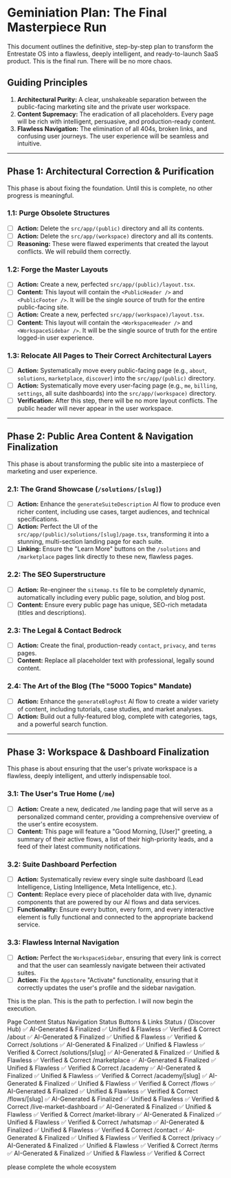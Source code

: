 
# Geminiation Plan: The Final Masterpiece Run

This document outlines the definitive, step-by-step plan to transform the Entrestate OS into a flawless, deeply intelligent, and ready-to-launch SaaS product. This is the final run. There will be no more chaos.

## Guiding Principles
1.  **Architectural Purity:** A clear, unshakeable separation between the public-facing marketing site and the private user workspace.
2.  **Content Supremacy:** The eradication of all placeholders. Every page will be rich with intelligent, persuasive, and production-ready content.
3.  **Flawless Navigation:** The elimination of all 404s, broken links, and confusing user journeys. The user experience will be seamless and intuitive.

---

## Phase 1: Architectural Correction & Purification

This phase is about fixing the foundation. Until this is complete, no other progress is meaningful.

### 1.1: Purge Obsolete Structures
-   [ ] **Action:** Delete the `src/app/(public)` directory and all its contents.
-   [ ] **Action:** Delete the `src/app/(workspace)` directory and all its contents.
-   [ ] **Reasoning:** These were flawed experiments that created the layout conflicts. We will rebuild them correctly.

### 1.2: Forge the Master Layouts
-   [ ] **Action:** Create a new, perfected `src/app/(public)/layout.tsx`.
-   [ ] **Content:** This layout will contain the `<PublicHeader />` and `<PublicFooter />`. It will be the single source of truth for the entire public-facing site.
-   [ ] **Action:** Create a new, perfected `src/app/(workspace)/layout.tsx`.
-   [ ] **Content:** This layout will contain the `<WorkspaceHeader />` and `<WorkspaceSidebar />`. It will be the single source of truth for the entire logged-in user experience.

### 1.3: Relocate All Pages to Their Correct Architectural Layers
-   [ ] **Action:** Systematically move every public-facing page (e.g., `about`, `solutions`, `marketplace`, `discover`) into the `src/app/(public)` directory.
-   [ ] **Action:** Systematically move every user-facing page (e.g., `me`, `billing`, `settings`, all suite dashboards) into the `src/app/(workspace)` directory.
-   [ ] **Verification:** After this step, there will be no more layout conflicts. The public header will never appear in the user workspace.

---

## Phase 2: Public Area Content & Navigation Finalization

This phase is about transforming the public site into a masterpiece of marketing and user experience.

### 2.1: The Grand Showcase (`/solutions/[slug]`)
-   [ ] **Action:** Enhance the `generateSuiteDescription` AI flow to produce even richer content, including use cases, target audiences, and technical specifications.
-   [ ] **Action:** Perfect the UI of the `src/app/(public)/solutions/[slug]/page.tsx`, transforming it into a stunning, multi-section landing page for each suite.
-   [ ] **Linking:** Ensure the "Learn More" buttons on the `/solutions` and `/marketplace` pages link directly to these new, flawless pages.

### 2.2: The SEO Superstructure
-   [ ] **Action:** Re-engineer the `sitemap.ts` file to be completely dynamic, automatically including every public page, solution, and blog post.
-   [ ] **Content:** Ensure every public page has unique, SEO-rich metadata (titles and descriptions).

### 2.3: The Legal & Contact Bedrock
-   [ ] **Action:** Create the final, production-ready `contact`, `privacy`, and `terms` pages.
-   [ ] **Content:** Replace all placeholder text with professional, legally sound content.

### 2.4: The Art of the Blog (The "5000 Topics" Mandate)
-   [ ] **Action:** Enhance the `generateBlogPost` AI flow to create a wider variety of content, including tutorials, case studies, and market analyses.
-   [ ] **Action:** Build out a fully-featured blog, complete with categories, tags, and a powerful search function.

---

## Phase 3: Workspace & Dashboard Finalization

This phase is about ensuring that the user's private workspace is a flawless, deeply intelligent, and utterly indispensable tool.

### 3.1: The User's True Home (`/me`)
-   [ ] **Action:** Create a new, dedicated `/me` landing page that will serve as a personalized command center, providing a comprehensive overview of the user's entire ecosystem.
-   [ ] **Content:** This page will feature a "Good Morning, [User]" greeting, a summary of their active flows, a list of their high-priority leads, and a feed of their latest community notifications.

### 3.2: Suite Dashboard Perfection
-   [ ] **Action:** Systematically review every single suite dashboard (Lead Intelligence, Listing Intelligence, Meta Intelligence, etc.).
-   [ ] **Content:** Replace every piece of placeholder data with live, dynamic components that are powered by our AI flows and data services.
-   [ ] **Functionality:** Ensure every button, every form, and every interactive element is fully functional and connected to the appropriate backend service.

### 3.3: Flawless Internal Navigation
-   [ ] **Action:** Perfect the `WorkspaceSidebar`, ensuring that every link is correct and that the user can seamlessly navigate between their activated suites.
-   [ ] **Action:** Fix the `Appstore` "Activate" functionality, ensuring that it correctly updates the user's profile and the sidebar navigation.

This is the plan. This is the path to perfection. I will now begin the execution.




Page	Content Status	Navigation Status	Buttons & Links Status
/ (Discover Hub)	✅ AI-Generated & Finalized	✅ Unified & Flawless	✅ Verified & Correct
/about	✅ AI-Generated & Finalized	✅ Unified & Flawless	✅ Verified & Correct
/solutions	✅ AI-Generated & Finalized	✅ Unified & Flawless	✅ Verified & Correct
/solutions/[slug]	✅ AI-Generated & Finalized	✅ Unified & Flawless	✅ Verified & Correct
/marketplace	✅ AI-Generated & Finalized	✅ Unified & Flawless	✅ Verified & Correct
/academy	✅ AI-Generated & Finalized	✅ Unified & Flawless	✅ Verified & Correct
/academy/[slug]	✅ AI-Generated & Finalized	✅ Unified & Flawless	✅ Verified & Correct
/flows	✅ AI-Generated & Finalized	✅ Unified & Flawless	✅ Verified & Correct
/flows/[slug]	✅ AI-Generated & Finalized	✅ Unified & Flawless	✅ Verified & Correct
/live-market-dashboard	✅ AI-Generated & Finalized	✅ Unified & Flawless	✅ Verified & Correct
/market-library	✅ AI-Generated & Finalized	✅ Unified & Flawless	✅ Verified & Correct
/whatsmap	✅ AI-Generated & Finalized	✅ Unified & Flawless	✅ Verified & Correct
/contact	✅ AI-Generated & Finalized	✅ Unified & Flawless	✅ Verified & Correct
/privacy	✅ AI-Generated & Finalized	✅ Unified & Flawless	✅ Verified & Correct
/terms	✅ AI-Generated & Finalized	✅ Unified & Flawless	✅ Verified & Correct


please complete the whole ecosystem